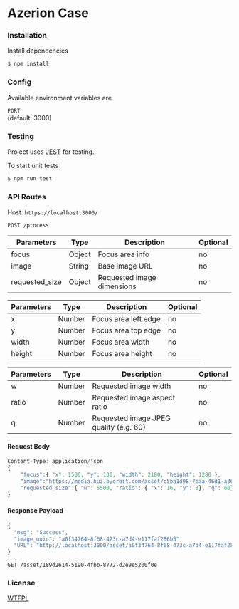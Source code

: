 # Azerion Case

### Installation

Install dependencies

```bash
$ npm install
```

### Config

Available environment variables are

`PORT`  
(default: 3000)

### Testing

Project uses [JEST](https://jestjs.io) for testing.

To start unit tests

```bash
$ npm run test
```

### API Routes

Host: `https://localhost:3000/`

`POST /process`

| Parameters     | Type   | Description                | Optional |
| -------------- | ------ | -------------------------- | -------- |
| focus          | Object | Focus area info            | no       |
| image          | String | Base image URL             | no       |
| requested_size | Object | Requested image dimensions | no       |

| Parameters | Type   | Description          | Optional |
| ---------- | ------ | -------------------- | -------- |
| x          | Number | Focus area left edge | no       |
| y          | Number | Focus area top edge  | no       |
| width      | Number | Focus area width     | no       |
| height     | Number | Focus area height    | no       |

| Parameters | Type   | Description                            | Optional |
| ---------- | ------ | -------------------------------------- | -------- |
| w          | Number | Requested image width                  | no       |
| ratio      | Number | Requested image aspect ratio           | no       |
| q          | Number | Requested image JPEG quality (e.g. 60) | no       |

#### Request Body

```jsx
Content-Type: application/json
{
	"focus":{ "x": 1500, "y": 130, "width": 2180, "height": 1280 },
	"image":"https://media.huz.byorbit.com/asset/c5ba1d98-7baa-46d1-a363-60088b7b81ea/",
	"requested_size":{ "w": 5500, "ratio": { "x": 16, "y": 3}, "q": 60}
}
```

#### Response Payload

```jsx
{
  "msg": "Success",
  "image_uuid": "a0f34764-8f68-473c-a7d4-e117faf286b5",
  "URL": "http://localhost:3000/asset/a0f34764-8f68-473c-a7d4-e117faf286b5"
}
```

`GET /asset/189d2614-5190-4fbb-8772-d2e9e5200f0e`

### License

[WTFPL](LICENSE.md)
